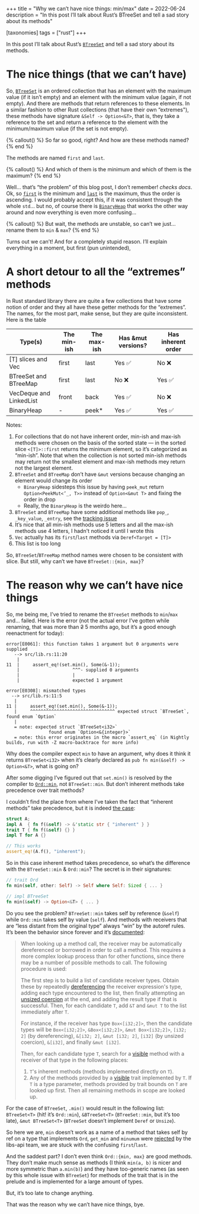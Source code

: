 +++
title = "Why we can’t have nice things: min/max"
date = 2022-06-24
description = "In this post I’ll talk about Rust’s BTreeSet and tell a sad story about its methods"

[taxonomies] 
tags = ["rust"]
+++

In this post I’ll talk about Rust’s [`BTreeSet`] and tell a sad story about its methods.

[`BTreeSet`]: https://doc.rust-lang.org/std/collections/btree_set/struct.BTreeSet.html

<!-- more -->

# The nice things (that we can’t have)

So, [`BTreeSet`] is an ordered collection that has an element with the maximum value (if it isn’t empty) and an element with the minimum value (again, if not empty).
And there are methods that return references to these elements.
In a similar fashion to other Rust collections (that have their own “extremes"), these methods have signature `&Self -> Option<&T>`, that is, they take a reference to the set and return a reference to the element with the minimum/maximum value (if the set is not empty).

{% callout() %}
So far so good, right? And how are these methods named?
{% end %}

The methods are named `first` and `last`. 

{% callout() %}
And which of them is the minimum and which of them is the maximum?
{% end %}

Well... that’s “the problem” of this blog post, I don’t remember!
*checks docs*.
Ok, so [`first`] is the minimum and [`last`] is the maximum, thus the order is ascending.
I would probably accept this, if it was consistent through the whole `std`... but no, of course there is [`BinaryHeap`] that works the other way around and now everything is even more confusing...

[`first`]: https://doc.rust-lang.org/std/collections/btree_set/struct.BTreeSet.html#method.first
[`last`]: https://doc.rust-lang.org/std/collections/btree_set/struct.BTreeSet.html#method.last
[`BinaryHeap`]: https://doc.rust-lang.org/std/collections/struct.BinaryHeap.html

{% callout() %}
But wait, the methods are unstable, so can’t we just... rename them to `min` & `max`?
{% end %}

Turns out we can’t!
And for a completely stupid reason.
I’ll explain everything in a moment, but first (pun unintended),

# A short detour to all the “extremes” methods

In Rust standard library there are quite a few collections that have some notion of order and they all have these getter methods for the “extremes”.
The names, for the most part, make sense, but they are quite inconsistent. Here is the table

| Type(s) | The min-ish | The max-ish | Has &mut versions? | Has inherent order |
| --- | --- | --- | --- | --- |
| [T] slices and Vec | first | last | Yes ✅ | No ❌ |
| BTreeSet and BTreeMap | first | last | No ❌ | Yes ✅ |
| VecDeque and LinkedList | front | back | Yes ✅ | No ❌ |
| BinaryHeap | - | peek* | Yes ✅ | Yes ✅ |

Notes:

1. For collections that do not have inherent order, min-ish and max-ish methods were chosen on the basis of the sorted state — in the sorted slice `<[T]>::first` returns the minimum element, so it’s categorized as “min-ish”. Note that when the collection is not sorted min-ish methods may return not the smallest element and max-ish methods mey return not the largest element.
2. `BTreeSet` and `BTreeMap` don’t have `&mut` versions because changing an element would change its order
    - `BinaryHeap` sidesteps this issue by having `peek_mut` return `Option<PeekMut<’_, T>>` instead of `Option<&mut T>` and fixing the order in drop
    - Really, the `BinaryHeap` is the weirdo here...
3. `BTreeSet` and `BTreeMap` have some additional methods like `pop_`, `_key_value`, `_entry`, see the [tracking issue][btreeemapti]
4. It’s nice that all min-ish methods use 5 letters and all the max-ish methods use 4 letters, I hadn't noticed it until I wrote this
5. `Vec` actually has its `first`/`last` methods via `Deref<Target = [T]>`
6. This list is too long

[btreeemapti]: https://github.com/rust-lang/rust/issues/62924

So, `BTreeSet`/`BTreeMap` method names were chosen to be consistent with slice.
But still, why can’t we have `BTreeSet::{min, max}`?

# The reason why we can’t have nice things

So, me being me, I’ve tried to rename the `BTreeSet` methods to `min`/`max` and... failed.
Here is the error (not the actual error I’ve gotten while renaming, that was more than ~~2~~ 5 months ago, but it’s a good enough reenactment for today):

```
error[E0061]: this function takes 1 argument but 0 arguments were supplied
   --> src/lib.rs:11:20
    |
11  |     assert_eq!(set.min(), Some(&-1));
    |                    ^^^- supplied 0 arguments
    |                    |
    |                    expected 1 argument

error[E0308]: mismatched types
  --> src/lib.rs:11:5
   |
11 |     assert_eq!(set.min(), Some(&-1));
   |     ^^^^^^^^^^^^^^^^^^^^^^^^^^^^^^^^ expected struct `BTreeSet`, found enum `Option`
   |
   = note: expected struct `BTreeSet<i32>`
                found enum `Option<&{integer}>`
   = note: this error originates in the macro `assert_eq` (in Nightly builds, run with -Z macro-backtrace for more info)
```

Why does the compiler expect `min` to have an argument, why does it think it returns `BTreeSet<i32>` when it’s clearly declared as `pub fn min(&self) -> Option<&T>`, what is going on?

After some digging I’ve figured out that `set.min()` is resolved by the compiler to [`Ord::min`], not `BTreeSet::min`.
But don’t inherent methods take precedence over trait methods?

[`Ord::min`]: https://doc.rust-lang.org/std/cmp/trait.Ord.html#method.min

I couldn’t find the place from where I’ve taken the fact that “inherent methods” take precedence, but it is indeed [the case]:

[the case]: https://play.rust-lang.org/?version=stable&mode=debug&edition=2021&gist=8d7c8bb69bd64b613329468261985f8b

```rust
struct A;
impl A  { fn f(&self) -> &'static str { "inherent" } }
trait T { fn f(&self) {} }
impl T for A {}

// This works
assert_eq!(A.f(), "inherent");
```

So in this case inherent method takes precedence, so what’s the difference with the `BTreeSet::min` & `Ord::min`?
The secret is in their signatures:

```rust
// trait Ord
fn min(self, other: Self) -> Self where Self: Sized { ... }

// impl BTreeSet
fn min(&self) -> Option<&T> { ... }
```

Do you see the problem?
`BTreeSet::min` takes self by reference (`&self`) while `Ord::min` takes self by value (`self`).
And methods with receivers that are “less distant from the original type” always “win” by the autoref rules.
It’s been the behavior since forever and it’s [documented]:

[documented]: https://doc.rust-lang.org/reference/expressions/method-call-expr.html

> When looking up a method call, the receiver may be automatically dereferenced or borrowed in order to call a method.
This requires a more complex lookup process than for other functions, since there may be a number of possible methods to call.
The following procedure is used:
> 
> 
> The first step is to build a list of candidate receiver types.
> Obtain these by repeatedly [dereferencing](https://doc.rust-lang.org/reference/expressions/operator-expr.html#the-dereference-operator) the receiver expression's type, adding each type encountered to the list, then finally attempting an [unsized coercion](https://doc.rust-lang.org/reference/type-coercions.html#unsized-coercions) at the end, and adding the result type if that is successful.
> Then, for each candidate `T`, add `&T` and `&mut T` to the list immediately after `T`.
> 
> For instance, if the receiver has type `Box<[i32;2]>`, then the candidate types will be `Box<[i32;2]>`, `&Box<[i32;2]>`, `&mut Box<[i32;2]>`, `[i32; 2]` (by dereferencing), `&[i32; 2]`, `&mut [i32; 2]`, `[i32]` (by unsized coercion), `&[i32]`, and finally `&mut [i32]`.
> 
> Then, for each candidate type `T`, search for a [visible](https://doc.rust-lang.org/reference/visibility-and-privacy.html) method with a receiver of that type in the following places:
> 
> 1. `T`'s inherent methods (methods implemented directly on `T`).
> 2. Any of the methods provided by a [visible](https://doc.rust-lang.org/reference/visibility-and-privacy.html) trait implemented by `T`.
> If `T` is a type parameter, methods provided by trait bounds on `T` are looked up first.
> Then all remaining methods in scope are looked up.

For the case of `BTreeSet`, `.min()` would result in the following list: `BTreeSet<T>` (hit! it’s `Ord::min`), `&BTreeSet<T>` (`BTreeSet::min`, but it’s too late), `&mut BTreeSet<T>` (`BTreeSet` doesn’t implement `Deref` or `Unsize`).

So here we are, `min` doesn’t work as a name of a method that takes self by ref on a type that implements `Ord`, `get_min` and `minumum` were [rejected] by the libs-api team, we are stuck with the confusing `first`/`last`.

[rejected]: https://github.com/rust-lang/rust/pull/93709#issuecomment-1098126012

And the saddest part?
I don’t even think `Ord::{min, max}` are good methods.
They don’t make much sense as methods (I think `min(a, b)` is nicer and more symmetric than `a.min(b)`) and they have too-generic names (as seen by this whole issue with `BTreeSet`) for methods of the trait that is in the prelude and is implemented for a large amount of types.

But, it’s too late to change anything.

That was the reason why we can’t have nice things, bye.
